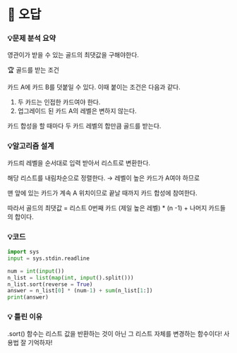 # 🎰 오답

### 💡**문제 분석 요약**

영관이가 받을 수 있는 골드의 최댓값을 구해야한다. 

🏆 골드를 받는 조건

카드 A에 카드 B를 덧붙일 수 있다. 이때 붙이는 조건은 다음과 같다.

1. 두 카드는 인접한 카드여야 한다.
2. 업그레이드 된 카드 A의 레벨은 변하지 않는다.

카드 합성을 할 때마다 두 카드 레벨의 합만큼 골드를 받는다.

### 💡**알고리즘 설계**

카드릐 레벨을 순서대로 입력 받아서 리스트로 변환한다. 

해당 리스트를 내림차순으로 정렬한다. → 레벨이 높은 카드가 A여야 하므로

맨 앞에 있는 카드가 계속 A 위치이므로 끝날 때까지 카드 합성에 참여한다. 

따라서 골드의 최댓값 = 리스트 0번째 카드 (제일 높은 레벨) * (n -1) + 나머지 카드들의 합이다.

### 💡코드

```python
import sys
input = sys.stdin.readline

num = int(input())
n_list = list(map(int, input().split()))
n_list.sort(reverse = True)
answer = n_list[0] * (num-1) + sum(n_list[1:])
print(answer)
```

### 💡 틀린 이유

.sort() 함수는 리스트 값을 반환하는 것이 아닌 그 리스트 자체를 변경하는 함수이다! 사용법 잘 기억하자!

